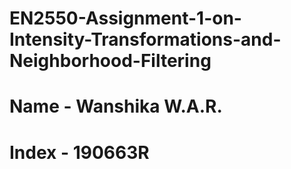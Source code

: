 # EN2550-Assignment-1-on-Intensity-Transformations-and-Neighborhood-Filtering
# Name - Wanshika W.A.R.
# Index - 190663R
